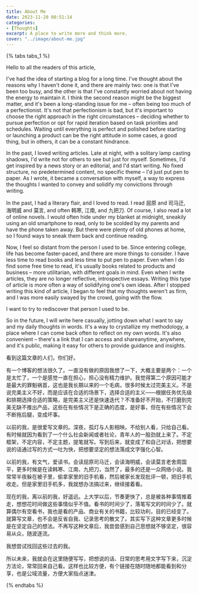 ```yaml
---
title: About Me
date: 2023-11-20 00:51:14
categories:
- [Thoughts]
excerpt: A place to write more and think more.
cover: "../image/about-me.jpg"
---
```

{% tabs tabs_1 %}

<!-- tab English -->

Hello to all the readers of this article,

I've had the idea of starting a blog for a long time. I've thought about the reasons why I haven't done it, and there are mainly two: one is that I've been too busy, and the other is that I've constantly worried about not having the energy to maintain it. I think the second reason might be the biggest matter, and it's been a long-standing issue for me – often being too much of a perfectionist. It's not that perfectionism is bad, but it's important to choose the right approach in the right circumstances – deciding whether to pursue perfection or opt for rapid iteration based on task priorities and schedules. Waiting until everything is perfect and polished before starting or launching a product can be the right attitude in some cases, a good thing, but in others, it can be a constant hindrance.

In the past, I loved writing articles. Late at night, with a solitary lamp casting shadows, I'd write not for others to see but just for myself. Sometimes, I'd get inspired by a news story or an editorial, and I'd start writing. No fixed structure, no predetermined content, no specific theme – I'd just put pen to paper. As I wrote, it became a conversation with myself, a way to express the thoughts I wanted to convey and solidify my convictions through writing.

In the past, I had a literary flair, and I loved to read. I read 屈原 and 司马迁, 海明威 and 莫言, and often 韩寒, 江南, and 九把刀. Of course, I also read a lot of online novels. I would often hide under my blanket at midnight, sneakily using an old smartphone to read, only to be scolded by my parents and have the phone taken away. But there were plenty of old phones at home, so I found ways to sneak them back and continue reading.

Now, I feel so distant from the person I used to be. Since entering college, life has become faster-paced, and there are more things to consider. I have less time to read books and less time to put pen to paper. Even when I do find some free time to read, it's usually books related to products and business – more utilitarian, with different goals in mind. Even when I write articles, they are no longer reflective, introspective essays. Writing this type of article is more often a way of solidifying one's own ideas. After I stopped writing this kind of article, I began to feel that my thoughts weren't as firm, and I was more easily swayed by the crowd, going with the flow.

I want to try to rediscover that person I used to be.

So in the future, I will write here casually, jotting down what I want to say and my daily thoughts in words. It's a way to crystallize my methodology, a place where I can come back often to reflect on my own words. It's also convenient – there's a link that I can access and shareanytime, anywhere, and it's public, making it easy for others to provide guidance and insights.

<!-- endtab -->

<!-- tab Chinese -->

看到这篇文章的人们，你们好。

有一个博客的想法很久了。一直没有做的原因我想了一下，大概主要是两个：一个是太忙了，一个是感觉一直在担心，担心没有精力维护。我觉得第二个原因可能才是最大的罪魁祸首，这也是我长期以来的一个毛病，很多时候太过完美主义。不是说完美主义不好，而是应该在合适的场景下，选择合适的主义——根据任务优先级和排期选择合适的策略，是完美主义还是快速迭代？不准备好不开始，不打磨到完美无缺不推出产品，这些在有些情况下是正确的态度，是好事，但在有些情况下会不断拖后腿，变成坏事。

以前的我，是很爱写文章的。深夜，孤灯与人影相映。不给别人看，只给自己看。有时候就因为看到了一个什么社会新闻或者社论，青年人的一股劲就上来了。不定框架，不定内容，不定主题，提笔就写。写到后来，就变成了和自己对话，把想要说的话通过写的方式一吐为快，把想要坚定的想法落成文字强化心智。

以前的我，有文气，爱读书。会读屈原司马迁，会读海明威，会读莫言老舍周国平，更多时候是在读韩寒、江南、九把刀，当然了，最多的还是一众网络小说。我常常半夜躲在被子里，偷拿家里的旧手机看，然后被家长发现批评一顿，把旧手机收走。但是家里旧手机多，我就想办法搞过来，继续接着看。

现在的我，离以前的我，好遥远。上大学以后，节奏更快了，总是被各种事情推着走，想想花时间做这些事情似乎不值。看书的时间少了，落笔写文的时间少了。就算偶尔有空看书，我也是看的产品、商业有关的书籍，比较功利，目的已经变了。就算写文章，也不会是反省自我、记录思考的散文了。其实写下这种文章更多时候是在坚定自己的想法。不再写这种文章后，我尝尝感到自己思想就不够坚定，很容易从众，随波逐流。

我想尝试找回这些过去的我。

所以未来，我就会在这里随便写写，把想说的话、日常的思考用文字写下来，沉淀方法论，常常回来自己看。这样也比较方便，有个链接在随时随地都能看到和分享，也是公域流量，方便大家指点迷津。

<!-- endtab -->

{% endtabs %}
